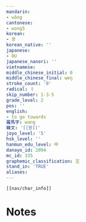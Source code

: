 ```yaml
---
mandarin:
- wǎng
cantonese:
- wong5
korean:
- 왕
korean_native: ''
japanese:
- OU
japanese_nanori: ''
vietnamese:
middle_chinese_initial: 0
middle_chinese_final: ʉɐŋ
stroke_count: '8'
radical: 彳
skip_number: 1-3-5
grade_level: 2
pos: ''
english:
- to go towards
羅馬字: wang
韓文: '[[왕]]'
joyo_level: '5'
hsk_level: ''
hanmun_edu_level: 中
danayo_id: 2094
mc_id: 335
graphemic_classification: 王
stand_in: 'TRUE'
aliases:
---
```

```meta-bind-embed
[[nav/char_info]]
```

# Notes
